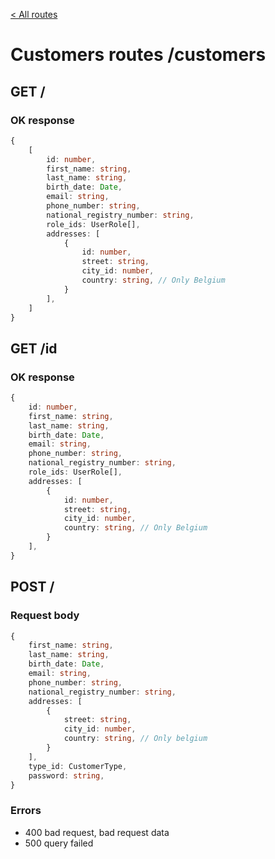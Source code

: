[< All routes](README.md)

# Customers routes /customers

## GET /

### OK response

```ts
{
    [
        id: number,
        first_name: string,
        last_name: string,
        birth_date: Date,
        email: string,
        phone_number: string,
        national_registry_number: string,
        role_ids: UserRole[],
        addresses: [
            {
                id: number,
                street: string,
                city_id: number,
                country: string, // Only Belgium
            }
        ],
    ]
}
```

## GET /id

### OK response

```ts
{
    id: number,
    first_name: string,
    last_name: string,
    birth_date: Date,
    email: string,
    phone_number: string,
    national_registry_number: string,
    role_ids: UserRole[],
    addresses: [
        {
            id: number,
            street: string,
            city_id: number,
            country: string, // Only Belgium
        }
    ],
}
```

## POST /

### Request body

```ts
{
    first_name: string,
    last_name: string,
    birth_date: Date,
    email: string,
    phone_number: string,
    national_registry_number: string,
    addresses: [
        {
            street: string,
            city_id: number,
            country: string, // Only belgium
        }
    ],
    type_id: CustomerType,
    password: string,
}
```

### Errors

- 400 bad request, bad request data
- 500 query failed
